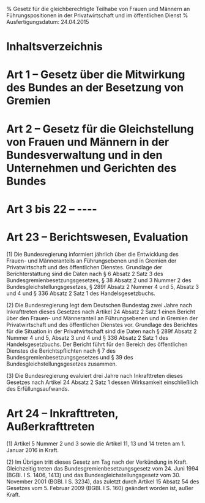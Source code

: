 % Gesetz für die gleichberechtigte Teilhabe von Frauen und Männern an Führungspositionen in der Privatwirtschaft und im öffentlichen Dienst
% Ausfertigungsdatum: 24.04.2015
 
# Inhaltsverzeichnis

# Art 1 – Gesetz über die Mitwirkung des Bundes an der Besetzung von Gremien

# Art 2 – Gesetz für die Gleichstellung von Frauen und Männern in der Bundesverwaltung und in den Unternehmen und Gerichten des Bundes

# Art 3 bis 22 – ----

# Art 23 – Berichtswesen, Evaluation

(1) Die Bundesregierung informiert jährlich über die Entwicklung des Frauen- und Männeranteils an Führungsebenen und in Gremien der Privatwirtschaft und des öffentlichen Dienstes. Grundlage der Berichterstattung sind die Daten nach § 6 Absatz 2 Satz 3 des Bundesgremienbesetzungsgesetzes, § 38 Absatz 2 und 3 Nummer 2 des Bundesgleichstellungsgesetzes, § 289f Absatz 2 Nummer 4 und 5, Absatz 3 und 4 und § 336 Absatz 2 Satz 1 des Handelsgesetzbuchs.

(2) Die Bundesregierung legt dem Deutschen Bundestag zwei Jahre nach Inkrafttreten dieses Gesetzes nach Artikel 24 Absatz 2 Satz 1 einen Bericht über den Frauen- und Männeranteil an Führungsebenen und in Gremien der Privatwirtschaft und des öffentlichen Dienstes vor. Grundlage des Berichtes für die Situation in der Privatwirtschaft sind die Daten nach § 289f Absatz 2 Nummer 4 und 5, Absatz 3 und 4 und § 336 Absatz 2 Satz 1 des Handelsgesetzbuchs. Der Bericht führt für den Bereich des öffentlichen Dienstes die Berichtspflichten nach § 7 des Bundesgremienbesetzungsgesetzes und § 39 des Bundesgleichstellungsgesetzes zusammen.

(3) Die Bundesregierung evaluiert drei Jahre nach Inkrafttreten dieses Gesetzes nach Artikel 24 Absatz 2 Satz 1 dessen Wirksamkeit einschließlich des Erfüllungsaufwands.

# Art 24 – Inkrafttreten, Außerkrafttreten

(1) Artikel 5 Nummer 2 und 3 sowie die Artikel 11, 13 und 14 treten am 1. Januar 2016 in Kraft.

(2) Im Übrigen tritt dieses Gesetz am Tag nach der Verkündung in Kraft. Gleichzeitig treten das Bundesgremienbesetzungsgesetz vom 24. Juni 1994 (BGBl. I S. 1406, 1413) und das Bundesgleichstellungsgesetz vom 30. November 2001 (BGBl. I S. 3234), das zuletzt durch Artikel 15 Absatz 54 des Gesetzes vom 5. Februar 2009 (BGBl. I S. 160) geändert worden ist, außer Kraft.
